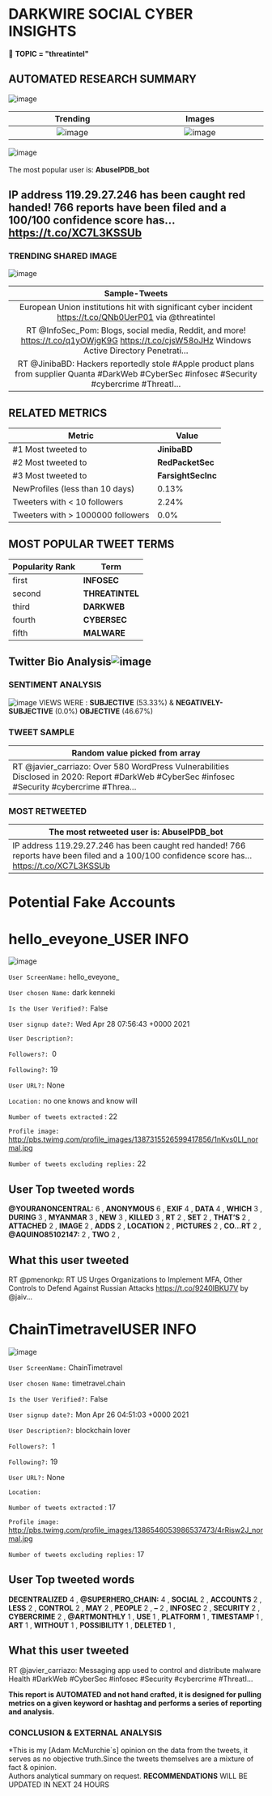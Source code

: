# DARKWIRE SOCIAL CYBER INSIGHTS 
&#x1F34E; **TOPIC = "threatintel"**

## AUTOMATED RESEARCH SUMMARY
  ![image](darkLogo.png)   

|  Trending  |   Images | 
:-------------------------:|:-------------------------:
|  ![image](assets/threatintel/imageFile1.jpg)     <img width=200/> | ![image](assets/threatintel/imageFile2.jpg) <img width=200/> |   
 
 
![image](assets/threatintel/TWEETS.png)
<br></br>
The most popular user is: **AbuseIPDB_bot**  
 

## IP address 119.29.27.246 has been caught red handed! 766 reports have been filed and a 100/100 confidence score has… https://t.co/XC7L3KSSUb 

  




### TRENDING SHARED IMAGE

![image](assets/threatintel/twitterPostedImage.png)



|                **Sample-Tweets**        |
| :-------------: |
| European Union institutions hit with significant cyber incident https://t.co/QNb0UerP01 via @threatintel |
| RT @InfoSec_Pom: Blogs, social media, Reddit, and more! https://t.co/q1yOWjgK9G https://t.co/cjsW58oJHz Windows Active Directory Penetrati… |
| RT @JinibaBD: Hackers reportedly stole #Apple product plans from supplier Quanta #DarkWeb #CyberSec #infosec #Security #cybercrime #ThreatI… |

## RELATED METRICS<br>
| Metric | Value |
| ------------- | ------------- |
| #1 Most tweeted to  | **JinibaBD** |
| #2 Most tweeted to  | **RedPacketSec** |
| #3 Most tweeted to  | **FarsightSecInc** |
| NewProfiles (less than 10 days) | 0.13%  |
| Tweeters with < 10 followers  | 2.24%|
| Tweeters with > 1000000 followers  | 0.0%  |



## MOST POPULAR TWEET TERMS 


| Popularity Rank  | Term |
| ------------- | ------------- |
| first  | **INFOSEC**  |
| second  | **THREATINTEL**  |
| third  | **DARKWEB** |
| fourth  | **CYBERSEC**  |
| fifth  | **MALWARE**  |


## Twitter Bio Analysis![image](assets/threatintel/BIO.png)
### SENTIMENT ANALYSIS
![image](assets/threatintel/sentiment.png)
VIEWS WERE : **SUBJECTIVE**  (53.33%) & **NEGATIVELY-SUBJECTIVE** (0.0%) **OBJECTIVE** (46.67%)

### TWEET SAMPLE 
| Random value picked from array |
| ------------- |
|RT @javier_carriazo: Over 580 WordPress Vulnerabilities Disclosed in 2020: Report  #DarkWeb #CyberSec #infosec #Security #cybercrime #Threa… |

### MOST RETWEETED 

| The most retweeted user is: **AbuseIPDB_bot**  |
| ------------- |
| IP address 119.29.27.246 has been caught red handed! 766 reports have been filed and a 100/100 confidence score has… https://t.co/XC7L3KSSUb |

# Potential Fake Accounts
 
# hello_eveyone_USER INFO
![image](http://pbs.twimg.com/profile_images/1387315526599417856/1nKvs0LI_normal.jpg)
 
`User ScreenName:` hello_eveyone_ 
 
`User chosen Name:` dark kenneki 
 
`Is the User Verified?:` False 
 
`User signup date?:` Wed Apr 28 07:56:43 +0000 2021 
 
`User Description?:`  
 
`Followers?: `0 
 
`Following?:` 19 
 
`User URL?:` None 
 
`Location:` no one knows and know will 
 
`Number of tweets extracted`  : 22 
 
`Profile image:` http://pbs.twimg.com/profile_images/1387315526599417856/1nKvs0LI_normal.jpg 
 
`Number of tweets excluding replies:` 22 
 

 

 
## User Top tweeted words 
 
**@YOURANONCENTRAL:** 6 , **ANONYMOUS** 6 , **EXIF** 4 , **DATA** 4 , **WHICH** 3 , **DURING** 3 , **MYANMAR** 3 , **NEW** 3 , **KILLED** 3 , **RT** 2 , **SET** 2 , **THAT’S** 2 , **ATTACHED** 2 , **IMAGE** 2 , **ADDS** 2 , **LOCATION** 2 , **PICTURES** 2 , **CO…RT** 2 , **@AQUINO85102147:** 2 , **TWO** 2 , 
 
## What this user tweeted
 
RT @pmenonkp: RT US Urges Organizations to Implement MFA, Other Controls to Defend Against Russian Attacks https://t.co/9240IBKU7V by @jaiv…
 
# ChainTimetravelUSER INFO
![image](http://pbs.twimg.com/profile_images/1386546053986537473/4rRisw2J_normal.jpg)
 
`User ScreenName:` ChainTimetravel 
 
`User chosen Name:` timetravel.chain 
 
`Is the User Verified?:` False 
 
`User signup date?:` Mon Apr 26 04:51:03 +0000 2021 
 
`User Description?:` blockchain lover 
 
`Followers?: `1 
 
`Following?:` 19 
 
`User URL?:` None 
 
`Location:`  
 
`Number of tweets extracted`  : 17 
 
`Profile image:` http://pbs.twimg.com/profile_images/1386546053986537473/4rRisw2J_normal.jpg 
 
`Number of tweets excluding replies:` 17 
 

 

 
## User Top tweeted words 
 
**DECENTRALIZED** 4 , **@SUPERHERO_CHAIN:** 4 , **SOCIAL** 2 , **ACCOUNTS** 2 , **LESS** 2 , **CONTROL** 2 , **MAY** 2 , **PEOPLE** 2 , **–** 2 , **INFOSEC** 2 , **SECURITY** 2 , **CYBERCRIME** 2 , **@ARTMONTHLY** 1 , **USE** 1 , **PLATFORM** 1 , **TIMESTAMP** 1 , **ART** 1 , **WITHOUT** 1 , **POSSIBILITY** 1 , **DELETED** 1 , 
 
## What this user tweeted
 
RT @javier_carriazo: Messaging app used to control and distribute malware Health #DarkWeb #CyberSec #infosec #Security #cybercrime #ThreatI…
 

<b> This report is AUTOMATED and not hand crafted, it is designed for pulling metrics on a given keyword or hashtag and performs a series of reporting and analysis.</b>  
### CONCLUSION & EXTERNAL ANALYSIS

*This is my [Adam McMurchie`s] opinion on the data from the tweets, it serves as no objective truth.Since the tweets themselves are a mixture of fact & opinion.<br>
Authors analytical summary on request.
**RECOMMENDATIONS** WILL BE UPDATED IN NEXT  24 HOURS <br>
